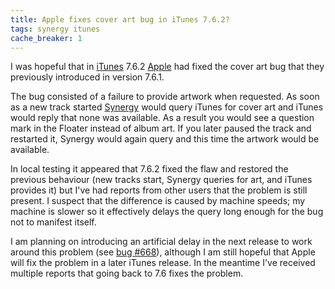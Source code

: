```yaml
---
title: Apple fixes cover art bug in iTunes 7.6.2?
tags: synergy itunes
cache_breaker: 1
---
```


I was hopeful that in [iTunes](/wiki/iTunes) 7.6.2 [Apple](/wiki/Apple) had fixed the cover art bug that they previously introduced in version 7.6.1.

The bug consisted of a failure to provide artwork when requested. As soon as a new track started [Synergy](/wiki/Synergy) would query iTunes for cover art and iTunes would reply that none was available. As a result you would see a question mark in the Floater instead of album art. If you later paused the track and restarted it, Synergy would again query and this time the artwork would be available.

In local testing it appeared that 7.6.2 fixed the flaw and restored the previous behaviour (new tracks start, Synergy queries for art, and iTunes provides it) but I've had reports from other users that the problem is still present. I suspect that the difference is caused by machine speeds; my machine is slower so it effectively delays the query long enough for the bug not to manifest itself.

I am planning on introducing an artificial delay in the next release to work around this problem (see [bug \#668](/issues/668)), although I am still hopeful that Apple will fix the problem in a later iTunes release. In the meantime I've received multiple reports that going back to 7.6 fixes the problem.
